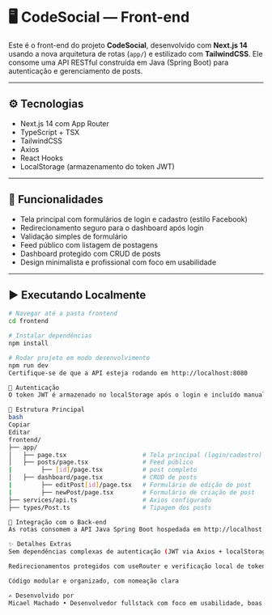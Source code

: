 # 🖥️ CodeSocial — Front-end

Este é o front-end do projeto **CodeSocial**, desenvolvido com **Next.js 14** usando a nova arquitetura de rotas (`app/`) e estilizado com **TailwindCSS**. Ele consome uma API RESTful construída em Java (Spring Boot) para autenticação e gerenciamento de posts.

---

## ⚙️ Tecnologias

- Next.js 14 com App Router
- TypeScript + TSX
- TailwindCSS
- Axios
- React Hooks
- LocalStorage (armazenamento do token JWT)

---

## 🧠 Funcionalidades

- Tela principal com formulários de login e cadastro (estilo Facebook)
- Redirecionamento seguro para o dashboard após login
- Validação simples de formulário
- Feed público com listagem de postagens
- Dashboard protegido com CRUD de posts
- Design minimalista e profissional com foco em usabilidade

---

## ▶️ Executando Localmente

```bash
# Navegar até a pasta frontend
cd frontend

# Instalar dependências
npm install

# Rodar projeto em modo desenvolvimento
npm run dev
Certifique-se de que a API esteja rodando em http://localhost:8080

🔐 Autenticação
O token JWT é armazenado no localStorage após o login e incluído manualmente nos headers das requisições protegidas.

📂 Estrutura Principal
bash
Copiar
Editar
frontend/
├── app/
│   ├── page.tsx                     # Tela principal (login/cadastro)
│   ├── posts/page.tsx               # Feed público
|        ├── [id]/page.tsx           # post completo
│   ├── dashboard/page.tsx           # CRUD de posts
|        ├── editPost[id]/page.tsx   # Formulário de edição de post
|        ├── newPost/page.tsx        # Formulário de criação de post
├── services/api.ts                  # Axios configurado
├── types/Post.ts                    # Tipagem dos posts

🤝 Integração com o Back-end
As rotas consomem a API Java Spring Boot hospedada em http://localhost:8080. Endpoints seguros requerem token JWT no header Authorization: Bearer.

✨ Detalhes Extras
Sem dependências complexas de autenticação (JWT via Axios + localStorage)

Redirecionamentos protegidos com useRouter e verificação local de token

Código modular e organizado, com nomeação clara

✍️ Desenvolvido por
Micael Machado • Desenvolvedor fullstack com foco em usabilidade, boas práticas e soluções modernas.
